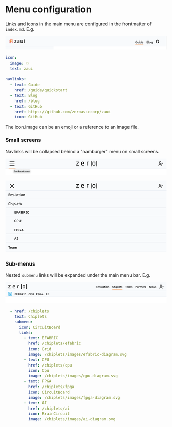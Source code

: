 # Menu configuration

Links and icons in the main menu are configured in the frontmatter of `index.md`. E.g.

![sub-menu screenshot](images/menu.png)

```yaml
icon:
  image: 💥
  text: zaui

navlinks:
  - text: Guide
    href: /guide/quickstart
  - text: Blog
    href: /blog
  - text: GitHub
    href: https://github.com/zeroasiccorp/zaui
    icon: GitHub
```

The icon.image can be an emoji or a reference to an image file.

### Small screens

Navlinks will be collapsed behind a "hamburger" menu on small screens.

![sub-menu mobile screenshot](images/mobile-menu.png)

![sub-menu mobile screenshot](images/mobile-sub-menu.png)

### Sub-menus

Nested `submenu` links will be expanded under the main menu bar. E.g.

![sub-menu mobile screenshot](images/sub-menu.png)

```yaml
  - href: /chiplets
    text: Chiplets
    submenu:
      icon: CircuitBoard
      links:
        - text: EFABRIC
          href: /chiplets/efabric
          icon: Grid
          image: /chiplets/images/efabric-diagram.svg
        - text: CPU
          href: /chiplets/cpu
          icon: Cpu
          image: /chiplets/images/cpu-diagram.svg
        - text: FPGA
          href: /chiplets/fpga
          icon: CircuitBoard
          image: /chiplets/images/fpga-diagram.svg
        - text: AI
          href: /chiplets/ai
          icon: BrainCircuit
          image: /chiplets/images/ai-diagram.svg
```


